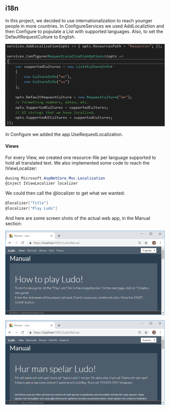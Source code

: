 ## i18n

In this project, we decided to use internationalization to reach younger people in more countries. In ConfigureServices we used AddLocaliztion and then Configure<RequestLocalizationOptions> to populate a List<CultureInfo> with supported languages. Also, to set the DefaultRequestCulture to English.

![i18n3](img/i18n3.png)

In Configure we added the app.UseRequestLocalization.

#### Views

For every View, we created one resource-file per language supported to hold all translated text. We also implemented some code to reach the IViewLocalizer:

```c#
@using Microsoft.AspNetCore.Mvc.Localization
@inject IViewLocalizer localizer
```

We could then call the @localizer to get what we wanted:

```c#
@localizer["Title"]
@localizer["Play Ludo"]
```

And here are some screen shots of the actual web app, in the Manual section:

![i18n1](img/i18n1.png)

![i18n2](img/i18n2.png)
